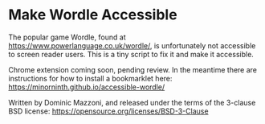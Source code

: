 # Make Wordle Accessible

The popular game Wordle, found at https://www.powerlanguage.co.uk/wordle/,
is unfortunately not accessible to screen reader users. This is a tiny
script to fix it and make it accessible.

Chrome extension coming soon, pending review. In the meantime there are
instructions for how to install a bookmarklet here:
https://minorninth.github.io/accessible-wordle/

Written by Dominic Mazzoni, and released under the terms of the
3-clause BSD license: https://opensource.org/licenses/BSD-3-Clause


